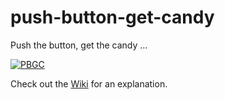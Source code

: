 # push-button-get-candy
Push the button, get the candy ...

[![PBGC](https://github.com/channemann/push-button-get-candy/blob/master/Images/PBGC.JPG)](https://youtu.be/u1bdDIZRjOQ)

Check out the [Wiki](https://github.com/channemann/push-button-get-candy/wiki/1.-Overview) for an explanation.

